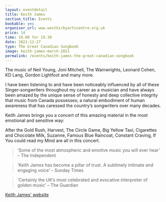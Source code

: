 ```yaml
---
layout: eventdetail
title: Keith James
section_title: Events
bookable: yes
organiser_url: www.westkirbyartscentre.org.uk
price: 14
time: 19.00 for 19.30
date: 2021-11-27
type: The Great Canadian Songbook
image: keith-james-march-2021
permalink: /events/keith-james-the-great-canadian-songbook
---
```


The music of Neil Young, Joni Mitchell, The Wainwrights, Leonard Cohen, KD Lang, Gordon Lightfoot and many more.

I have been listening to and have been noticeably influenced by all of these Singer-songwriters throughout my career as a musician and have always been amazed by the unique sense of honesty and deep collective integrity that music from Canada possesses; a natural embodiment of human awareness that has caressed the country’s songwriters over many decades.

Keith James brings you a concert of this amazing material in the most emotional and sensitive way:

After the Gold Rush, Harvest, The Circle Game, Big Yellow Taxi, Cigarettes and Chocolate Milk, Suzanne, Famous Blue Raincoat, Constant Craving, If You could read my Mind are all in this concert.

> ‘Some of the most atmospheric and emotive music you will ever hear’ – The Independent

> ‘Keith James has become a pillar of trust. A sublimely intimate and engaging voice’ – Sunday Times

> ‘Certainly the UK’s most celebrated and evocative interpreter of golden music’ – The Guardian

[Keith James' website](http://www.keith-james.com)
